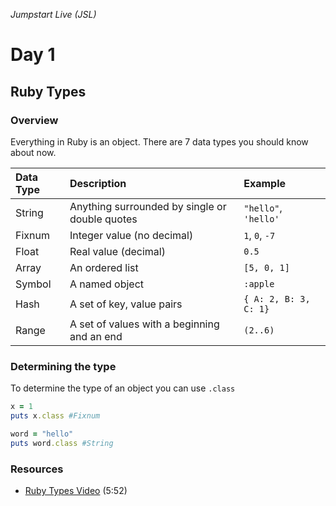_Jumpstart Live (JSL)_
# Day 1
## Ruby Types

### Overview
Everything in Ruby is an object. There are 7 data types you should know about now.

| Data Type | Description | Example |
| :--- | :--- | :--- |
| String | Anything surrounded by single or double quotes | `"hello"`, `'hello'` |
| Fixnum | Integer value (no decimal) | `1`, `0`, `-7` |
| Float | Real value (decimal) | `0.5` |
| Array | An ordered list | `[5, 0, 1]` |
| Symbol | A named object | `:apple` |
| Hash | A set of key, value pairs | `{ A: 2, B: 3, C: 1}` |
| Range | A set of values with a beginning and an end | `(2..6)` |


### Determining the type
To determine the type of an object you can use `.class`

```ruby
x = 1
puts x.class #Fixnum

word = "hello"
puts word.class #String
```

### Resources
* [Ruby Types Video](https://adaacademy.hosted.panopto.com/Panopto/Pages/Viewer.aspx?id=0a3aad23-0e7d-4dca-b6bb-f1ed3bed8692) (5:52)